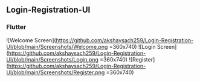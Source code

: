 ## Login-Registration-UI
### Flutter

![Welcome Screen](https://github.com/akshaysach259/Login-Registration-UI/blob/main/Screenshots/Welcome.png =360x740)
![Login Screen](https://github.com/akshaysach259/Login-Registration-UI/blob/main/Screenshots/Login.png =360x740)
![Register](https://github.com/akshaysach259/Login-Registration-UI/blob/main/Screenshots/Register.png =360x740)
